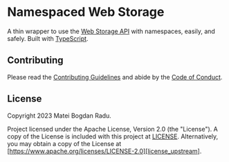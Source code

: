 # Namespaced Web Storage
A thin wrapper to use the [Web Storage API][mdn_web_storage] with namespaces,
easily, and safely. Built with [TypeScript][typescript].

## Contributing
Please read the [Contributing Guidelines][contributing] and abide by the [Code of Conduct][code_of_conduct].

## License
Copyright 2023 Matei Bogdan Radu.

Project licensed under the Apache License, Version 2.0 (the "License"). A copy
of the License is included with this project at [LICENSE][license_local].
Alternatively, you may obtain a copy of the License at [https://www.apache.org/licenses/LICENSE-2.0][license_upstream].

[mdn_web_storage]: https://developer.mozilla.org/en-US/docs/Web/API/Web_Storage_API
[typescript]: https://www.typescriptlang.org/
[code_of_conduct]: CODE_OF_CONDUCT.md
[contributing]: CONTRIBUTING.md
[license_local]: LICENSE
[license_upstream]: https://www.apache.org/licenses/LICENSE-2.0